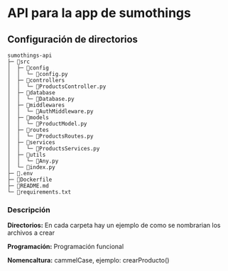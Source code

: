 # API para la app de sumothings
## Configuración de directorios
  ``` Text
  sumothings-api
  ├─ 📁src
  │  ├─ 📁config
  │  │  └─ 📄config.py
  │  ├─ 📁controllers
  │  │  └─ 📄ProductsController.py
  │  ├─ 📁database
  │  │  └─ 📄Database.py
  │  ├─ 📁middlewares
  │  │  └─ 📄AuthMiddleware.py
  │  ├─ 📁models
  │  │  └─ 📄ProductModel.py
  │  ├─ 📁routes
  │  │  └─ 📄ProductsRoutes.py
  │  ├─ 📁services
  │  │  └─ 📄ProductsServices.py
  │  ├─ 📁utils
  │  │  └─ 📄Any.py
  │  └─ 📄index.py
  ├─ 📄.env
  ├─ 📄Dockerfile
  ├─ 📄README.md
  └─ 📄requirements.txt
  ```
### Descripción
**Directorios:** En cada carpeta hay un ejemplo de como se nombrarian los archivos a crear  

**Programación:** Programación funcional  

**Nomencaltura:** cammelCase, ejemplo: crearProducto()  
